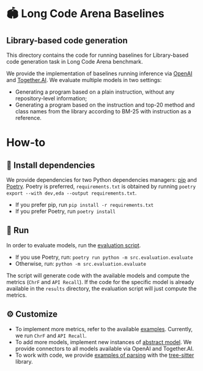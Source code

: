 # 🏟️ Long Code Arena Baselines
## Library-based code generation

This directory contains the code for running baselines for Library-based code generation task in Long Code Arena benchmark.

We provide the implementation of baselines running inference via [OpenAI](https://platform.openai.com/docs/overview) and [Together.AI](https://www.together.ai/).
We evaluate multiple models in two settings: 
* Generating a program based on a plain instruction, without any repository-level information;
* Generating a program based on the instruction and top-20 method and class names from the library according to BM-25 with instruction as a reference.

# How-to

## 💾 Install dependencies

We provide dependencies for two Python dependencies managers: [pip](https://pip.pypa.io/en/stable/) and [Poetry](https://python-poetry.org/docs/). Poetry is preferred, `requirements.txt` is obtained by running `poetry export --with dev,eda --output requirements.txt`.

* If you prefer pip, run `pip install -r requirements.txt`
* If you prefer Poetry, run `poetry install`

## 🚀 Run

In order to evaluate models, run the [evaluation script](src/evaluation/evaluate.py).

* If you use Poetry, run: `poetry run python -m src.evaluation.evaluate`
* Otherwise, run: `python -m src.evaluation.evaluate`

The script will generate code with the available models and compute the metrics (`ChrF` and `API Recall`). 
If the code for the specific model is already available in the `results` directory, the evaluation script will just compute the metrics.


## ⚙️ Customize

* To implement more metrics, refer to the available [examples](src/metrics). Currently, we run `ChrF` and `API Recall`.
* To add more models, implement new instances of [abstract model](src/models/example_generation_model.py). We provide connectors to all models available via OpenAI and Together.AI.
* To work with code, we provide [examples of parsing](src/context) with the [tree-sitter](https://github.com/tree-sitter/py-tree-sitter) library.

